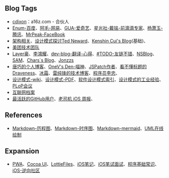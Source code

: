 ## Blog Tags

- <a href= "http://cdixon.org/" target="_blank">cdixon</a>：a16z.com - 合伙人
- <a href= "http://enumsblog.com" target="_blank">Enum-百度</a>、<a href= "https://xiangwangfeng.com" target="_blank">阿毛-网易</a>、<a href= "https://www.desgard.com" target="_blank">GUA-爱奇艺</a>、<a href= "https://ming1016.github.io" target="_blank">星光社-戴铭-前滴滴专家</a>、<a href= "http://yulingtianxia.com" target="_blank">杨萧玉-腾讯</a>、<a href= "http://mrpeak.cn" target="_blank">MrPeak-FaceBook</a>
- <a href= "https://casatwy.com" target="_blank">架构相关</a>、<a href= "http://blogs.tedneward.com/" target="_blank">设计模式探讨Ted Neward</a>、<a href= "https://www.cnblogs.com/kenshincui/p/6823841.html" target="_blank">Kenshin Cui's Blog</a>(基础)、
- <a href= "https://tech.meituan.com" target="_blank">美团技术团队</a>
- <a href= "https://me.csdn.net/u013282174" target="_blank">Layer豪</a>、<a href= "https://blog.csdn.net/hierarch_lee?t=1" target="_blank">李鴻耀</a>、<a href= "https://github.com/nixzhu/dev-blog" target="_blank">dev-blog-翻译-心得</a>、<a href= "http://www.saitjr.com" target="_blank">#TODO-友链不错</a>、<a href= "https://mikeash.com/" target="_blank">NSBlog</a>、<a href= "https://soffes.blog/">SAM</a>、<a href= "https://chars.tech" target="_blank">Chars`s Blog</a>、<a href= "http://jonzzs.cn" target="_blank">Jonzzs</a>
- <a href= "http://blog.devtang.com" target="_blank">唐巧的个人博客</a>、<a href= "https://onevcat.com" target="_blank">OneV's Den-喵神</a>、<a href= "http://blog.cnbang.net" target="_blank">JSPatch作者</a>、<a href= "https://draveness.me" target="_blank">看不懂标题的Draveness</a>、<a href= "https://halfrost.com" target="_blank">冰霜</a>、<a href= "http://blog.leichunfeng.com" target="_blank">雷纯锋的技术博客</a>、<a href= "https://limboy.me/" target="_blank">程序员李忠</a>、
- <a href= "https://en.wikipedia.org/wiki/Design_Patterns" target="_blank">设计模式-wiki</a>、<a href= "https://sophia.javeriana.edu.co/~cbustaca/docencia/DSBP-2018-01/recursos/Erich%20Gamma,%20Richard%20Helm,%20Ralph%20Johnson,%20John%20M.%20Vlissides-Design%20Patterns_%20Elements%20of%20Reusable%20Object-Oriented%20Software%20%20-Addison-Wesley%20Professional%20%281994%29.pdf" target="_blank">设计模式-PDF</a>、<a href= "http://c2.com/cgi/fullSearch?search=SoftwareDesignPatternsIndex" target="_blank">软件设计模式索引</a>、<a href= "https://web.archive.org/web/20050212160351/http://www.bell-labs.com/user/cope/Patterns/ICSE96/icse.html" target="_blank">设计模式的工业经验</a>、<a href= "https://hillside.net/" target="_blank">PLoP会议</a>
- <a href= "https://archive.org" target="_blank">互联网档案</a>
- <a href= "https://commits.top/" target="_blank">最活跃的GitHub用户</a>、<a href= "https://github.com/SwiftOldDriver/iOS-Weekly/releases" target="_blank">老司机 iOS 周报</a>、

## References

- <a href= "http://flowchart.js.org/" target="_blank">Markdown-历程图</a>、<a href= "https://bramp.github.io/js-sequence-diagrams/" target="_blank">Markdown-时序图</a>、<a href= "https://mermaidjs.github.io/" target="_blank">Markdown-mermaid</a>、<a href= "https://www.draw.io/" target="_blank">UML在线绘制</a>

## Expansion

- <a href= "https://lavas.baidu.com/" target="_blank">PWA</a>、<a href= "https://www.cocoacontrols.com" target="_blank">Cocoa UI</a>、<a href= "https://www.lottiefiles.com/" target="_blank">LottieFiles</a>、<a href= "https://zhongjcbill.gitbooks.io/ios/content/ios_code/" target="_blank">iOS笔记</a>、<a href= "https://hit-alibaba.github.io/interview/" target="_blank">iOS笔试面试</a>、<a href= "https://leohxj.gitbooks.io/a-programmer-prepares/content/" target="_blank">程序基础常识</a>、<a href= "http://iosre.com/" target="_blank">iOS-逆向社区</a> 